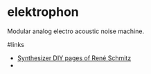# elektrophon
Modular analog electro acoustic noise machine.

#links

* [Synthesizer DIY pages of René Schmitz](https://www.schmitzbits.de/index.html)
* []()
